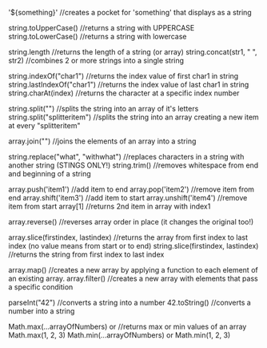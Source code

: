 '${something}'                                      //creates a pocket for 'something' that displays as a string

string.toUpperCase()                                //returns a string with UPPERCASE
string.toLowerCase()                                //returns a string with lowercase

string.length                                       //returns the length of a string (or array)
string.concat(str1, " ", str2)                      //combines 2 or more strings into a single string

string.indexOf("char1")                             //returns the index value of first char1 in string
string.lastIndexOf("char1")                         //returns the index value of last char1 in string
string.charAt(index)                                //returns the character at a specific index number

string.split("")                                    //splits the string into an array of it's letters
string.split("splitteritem")                        //splits the string into an array creating a new item at every "splitteritem"

array.join("")                                      //joins the elements of an array into a string

string.replace("what", "withwhat")                  //replaces characters in a string with another string (STINGS ONLY!)
string.trim()                                       //removes whitespace from end and beginning of a string

array.push('item1')                                 //add item to end
array.pop('item2')                                  //remove item from end
array.shift('item3')                                //add item to start
array.unshift('item4')                              //remove item from start
array[1]                                            //returns 2nd item in array with index1

array.reverse()                                     //reverses array order in place (it changes the original too!)

array.slice(firstindex, lastindex)                  //returns the array from first index to last index (no value means from start or to end)
string.slice(firstindex, lastindex)                 //returns the string from first index to last index

array.map()                                         //creates a new array by applying a function to each element of an existing array.
array.filter()                                      //creates a new array with elements that pass a specific condition

parseInt("42")                                      //converts a string into a number
42.toString()                                       //converts a number into a string

Math.max(...arrayOfNumbers) or                      //returns max or min values of an array
    Math.max(1, 2, 3)
Math.min(...arrayOfNumbers) or
    Math.min(1, 2, 3)
